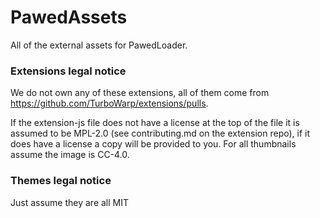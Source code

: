 # PawedAssets

All of the external assets for PawedLoader.

### Extensions legal notice
We do not own any of these extensions, all of them come from https://github.com/TurboWarp/extensions/pulls.

If the extension-js file does not have a license at the top of the file it is assumed to be MPL-2.0 (see contributing.md on the extension repo), if it does have a license a copy will be provided to you.
For all thumbnails assume the image is CC-4.0.

### Themes legal notice

Just assume they are all MIT
